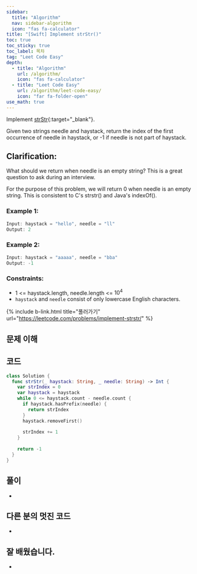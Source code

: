 ```yaml
---
sidebar:
  title: "Algorithm"
  nav: sidebar-algorithm
  icon: "fas fa-calculator"
title: "[Swift] Implement strStr()"
toc: true
toc_sticky: true
toc_label: 목차
tag: "Leet Code Easy"
depth:
  - title: "Algorithm"
    url: /algorithm/
    icon: "fas fa-calculator"
  - title: "Leet Code Easy"
    url: /algorithm/leet-code-easy/
    icon: "far fa-folder-open"
use_math: true
---
```

Implement [<i class="fas fa-link"></i> strStr](http://www.cplusplus.com/reference/cstring/strstr/){:target="_blank"}.  

Given two strings needle and haystack, return the index of the first occurrence of needle in haystack, or -1 if needle is not part of haystack.  

## Clarification:
What should we return when needle is an empty string? This is a great question to ask during an interview.  

For the purpose of this problem, we will return 0 when needle is an empty string. This is consistent to C's strstr() and Java's indexOf().




### Example 1:
```swift
Input: haystack = "hello", needle = "ll"
Output: 2
```

### Example 2:
```swift
Input: haystack = "aaaaa", needle = "bba"
Output: -1
```

### Constraints:
* 1 <= haystack.length, needle.length <= $10^4$
* `haystack` and `needle` consist of only lowercase English characters.

{% include b-link.html title="풀러가기" url="https://leetcode.com/problems/implement-strstr/" %}

## 문제 이해


## 코드
```swift
class Solution {
  func strStr(_ haystack: String, _ needle: String) -> Int {
    var strIndex = 0
    var haystack = haystack
    while 0 <= haystack.count - needle.count {
      if haystack.hasPrefix(needle) {
        return strIndex
      }
      haystack.removeFirst()
      
      strIndex += 1
    }
    
    return -1
  }
}
```

## 풀이
-

## 다른 분의 멋진 코드
-

## 잘 배웠습니다.
-
